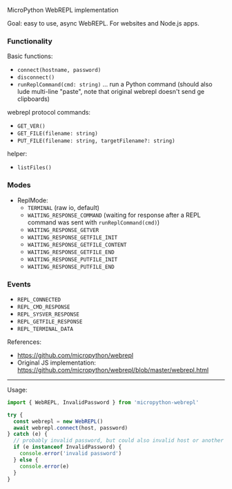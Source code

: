 MicroPython WebREPL implementation

Goal: easy to use, async WebREPL. For websites and Node.js apps.

### Functionality

Basic functions:
- `connect(hostname, password)`
- `disconnect()`
- `runReplCommand(cmd: string)` ... run a Python command (should also lude multi-line "paste", note that original webrepl doesn't send ge clipboards)

webrepl protocol commands:
- `GET_VER()`
- `GET_FILE(filename: string)`
- `PUT_FILE(filename: string, targetFilename?: string)`

helper:
- `listFiles()`

### Modes

* ReplMode:
  * `TERMINAL` (raw io, default)
  * `WAITING_RESPONSE_COMMAND` (waiting for response after a REPL command was sent with `runReplCommand(cmd)`)
  * `WAITING_RESPONSE_GETVER`
  * `WAITING_RESPONSE_GETFILE_INIT`
  * `WAITING_RESPONSE_GETFILE_CONTENT`
  * `WAITING_RESPONSE_GETFILE_END`
  * `WAITING_RESPONSE_PUTFILE_INIT`
  * `WAITING_RESPONSE_PUTFILE_END`

### Events

* `REPL_CONNECTED`
* `REPL_CMD_RESPONSE`
* `REPL_SYSVER_RESPONSE`
* `REPL_GETFILE_RESPONSE`
* `REPL_TERMINAL_DATA`

References:

* https://github.com/micropython/webrepl
* Original JS implementation: https://github.com/micropython/webrepl/blob/master/webrepl.html

---

Usage:

```js
import { WebREPL, InvalidPassword } from 'micropython-webrepl'

try {
  const webrepl = new WebREPL()
  await webrepl.connect(host, password)
} catch (e) {
  // probably invalid password, but could also invalid host or another websocket error
  if (e instanceof InvalidPassword) {
    console.error('invalid password')
  } else {
    console.error(e)
  }
}
```

